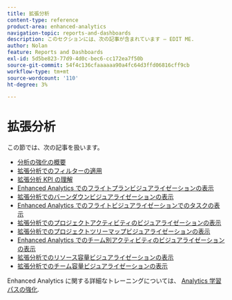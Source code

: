 ```yaml
---
title: 拡張分析
content-type: reference
product-area: enhanced-analytics
navigation-topic: reports-and-dashboards
description: このセクションには、次の記事が含まれています — EDIT ME.
author: Nolan
feature: Reports and Dashboards
exl-id: 5d5be823-77d9-4d0c-bec6-cc172ea7f50b
source-git-commit: 54f4c136cfaaaaaa90a4fc64d3ffd06816cff9cb
workflow-type: tm+mt
source-wordcount: '110'
ht-degree: 3%

---
```


# 拡張分析

この節では、次の記事を扱います。

* [分析の強化の概要](../enhanced-analytics/enhanced-analytics-overview.md)
* [拡張分析でのフィルターの適用](../enhanced-analytics/use-enhanced-analytics-filters.md)
* [拡張分析 KPI の理解](../enhanced-analytics/understand-enhanced-analytics-kpis.md)
* [Enhanced Analytics でのフライトプランビジュアライゼーションの表示](../enhanced-analytics/flight-plan-overview.md)
* [拡張分析でのバーンダウンビジュアライゼーションの表示](../enhanced-analytics/burndown-overview.md)
* [Enhanced Analytics でのフライトビジュアライゼーションでのタスクの表示](../enhanced-analytics/tasks-in-flight-overview.md)
* [拡張分析でのプロジェクトアクティビティのビジュアライゼーションの表示](../enhanced-analytics/project-activity-overview.md)
* [拡張分析でのプロジェクトツリーマップビジュアライゼーションの表示](../enhanced-analytics/project-treemap-overview.md)
* [Enhanced Analytics でのチーム別アクティビティのビジュアライゼーションの表示](../enhanced-analytics/activity-by-team-overview.md)
* [拡張分析でのリソース容量ビジュアライゼーションの表示](../enhanced-analytics/resource-capacity-overview.md)
* [拡張分析でのチーム容量ビジュアライゼーションの表示](../enhanced-analytics/team-capacity-overview.md)

<!--* [View Enhanced analytics visualizations by duration](../enhanced-analytics/view-enhanced-analytics-charts-duration.md)-->

<!--
  <li data-mc-conditions="QuicksilverOrClassic.Draft mode"><a href="../enhanced-analytics/trend-views-overview.md" class="MCXref xref" xrefformat="{para}">Trend views overview</a> </li>
  -->

Enhanced Analytics に関する詳細なトレーニングについては、 [Analytics 学習パスの強化](https://one.workfront.com/s/enhanced-analytics-program).
